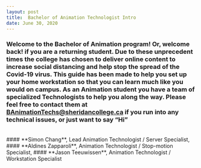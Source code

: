 ```yaml
---
layout: post
title:  Bachelor of Animation Technologist Intro 
date: June 30, 2020
--- 
```

### Welcome to the Bachelor of Animation program! Or, welcome back! if you are a returning student. Due to these unprecedent times the college has chosen to deliver online content to increase social distancing and help stop the spread of the Covid-19 virus. This guide has been made to help you set up your home workstation so that you can learn much like you would on campus.  As an Animation student you have a team of specialized Technologists to help you along the way.  Please feel free to contact them at BAnimationTechs@sheridancollege.ca if you run into any technical issues, or just want to say “Hi”   
<br>
#### **Simon Chang**, Lead Animation Technologist / Server Specialist,  
#### **Aldines Zapparoli**, Animation Technologist / Stop-motion Specialist,  
#### **Jason Teeuwissen**, Animation Technologist / Workstation Specialist

